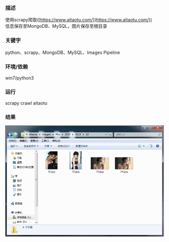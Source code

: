 ### 描述
使用scrapy爬取([https://www.aitaotu.com/](https://www.aitaotu.com/))  
信息保存至MongoDB、MySQL，图片保存至根目录
### 关键字
python、scrapy、MongoDB、MySQL、Images Pipeline
### 环境/依赖
win7/python3
### 运行
scrapy crawl aitaotu
### 结果
![](https://github.com/EExplode/scrapy_aitaotu/raw/master/11.png)
